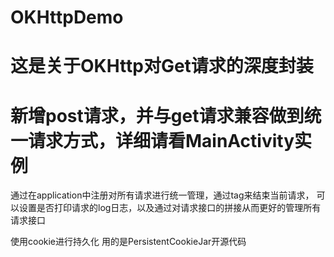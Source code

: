 ﻿# OKHttpDemo
#
# 这是关于OKHttp对Get请求的深度封装
#
# 新增post请求，并与get请求兼容做到统一请求方式，详细请看MainActivity实例


通过在application中注册对所有请求进行统一管理，通过tag来结束当前请求，
可以设置是否打印请求的log日志，以及通过对请求接口的拼接从而更好的管理所有请求接口

使用cookie进行持久化   用的是PersistentCookieJar开源代码
